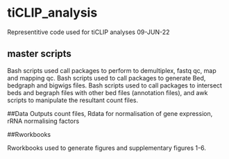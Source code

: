 # tiCLIP_analysis
Representitive code used for tiCLIP analyses 09-JUN-22

## master scripts 
Bash scripts used call packages to perform to demultiplex, fastq qc, map and mapping qc. 
Bash scripts used to call packages to generate Bed, bedgraph and bigwigs files.
Bash scripts used to call packages to intersect beds and begraph files with other bed files (annotation files), and awk scripts to manipulate the resultant count files. 


##Data 
Outputs count files, Rdata for normalisation of gene expression, rRNA normalising factors

##Rworkbooks

Rworkbooks used to generate figures and supplementary figures 1-6. 
